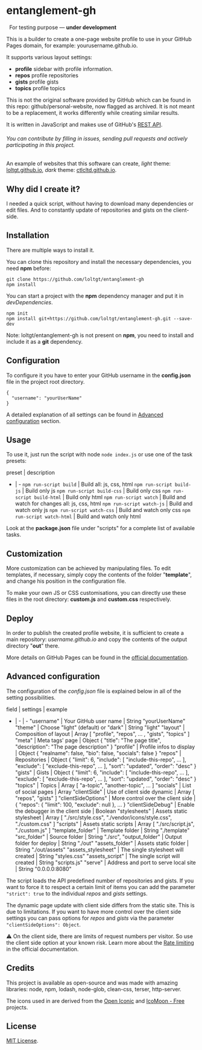 # entanglement-gh
 
For testing purpose — **under development**
 

This is a builder to create a one-page website profile to use in your GitHub Pages domain, for example: yourusername.github.io.

It supports various layout settings:
* **profile** sidebar with profile information.
* **repos** profile repositories
* **gists** profile gists
* **topics** profile topics

This is not the original software provided by GitHub which can be found in this repo: github/personal-website, now flagged as archived. It is not meant to be a replacement, it works differently while creating similar results.

It is written in JavaScript and makes use of GitHub's [REST API](https://docs.github.com/rest).

###### You can contribute by filling in issues, sending pull requests and actively participating in this project.

An example of websites that this software can create, *light* theme: [loltgt.github.io](https://loltgt.github.io), *dark* theme: [ctlcltd.github.io](https://ctlcltd.github.io).


## Why did I create it?

I needed a quick script, without having to download many dependencies or edit files. And to constantly update of repositories and gists on the client-side.


## Installation


There are multiple ways to install it.

You can clone this repository and install the necessary dependencies, you need **npm** before:

```
git clone https://github.com/loltgt/entanglement-gh
npm install
```

You can start a project with the **npm** dependency manager and put it in *devDependencies*.

```
npm init
npm install git+https://github.com/loltgt/entanglement-gh.git --save-dev
```

Note: loltgt/entanglement-gh is not present on **npm**, you need to install and include it as a **git** dependency.


## Configuration

To configure it you have to enter your GitHub username in the **config.json** file in the project root directory.

```
{
  "username": "yourUserName"
}
```

A detailed explanation of all settings can be found in [Advanced configuration](#advanced-configuration) section.


## Usage

To use it, just run the script with node `node index.js` or use one of the task presets:

preset | description
- | -
`npm run-script build` | Build all: js, css, html
`npm run-script build-js` | Build only js
`npm run-script build-css` | Build only css
`npm run-script build-html` | Build only html
`npm run-script watch` | Build and watch for changes all: js, css, html
`npm run-script watch-js` | Build and watch only js
`npm run-script watch-css` | Build and watch only css
`npm run-script watch-html` | Build and watch only html

Look at the **package.json** file under "scripts" for a complete list of available tasks.


## Customization

More customization can be achieved by manipulating files. To edit templates, if necessary, simply copy the contents of the folder "**template**", and change his position in the configuration file.

To make your own JS or CSS customisations, you can directly use these files in the root directory: **custom.js** and **custom.css** respectively.


## Deploy

In order to publish the created profile website, it is sufficient to create a main repository: *username.github.io* and copy the contents of the output directory "**out**" there.

More details on GitHub Pages can be found in the [official documentation](https://docs.github.com/pages).


## Advanced configuration

The configuration of the *config.json* file is explained below in all of the setting possibilities.

field | settings | example
- | - | -
"username" | Your GitHub user name | String "yourUserName"
"theme" | Choose "light" (default) or "dark" | String "light"
"layout" | Composition of layout | Array [ "profile", "repos", ... , "gists", "topics" ]
"meta" | Meta tags' page | Object { "title": "The page title", "description": "The page description" }
"profile" | Profile infos to display | Object { "realname": false, "bio": false, "socials": false }
"repos" | Repositories | Object { "limit": 6, "include": [ "include-this-repo", ... ], "exclude": [ "exclude-this-repo", ... ], "sort": "updated", "order": "desc" }
"gists" | Gists | Object { "limit": 6, "include": [ "include-this-repo", ... ], "exclude": [ "exclude-this-repo", ... ], "sort": "updated", "order": "desc" }
"topics" | Topics | Array [ "a-topic", "another-topic", ... ]
"socials" | List of social pages | Array
"clientSide" | Use of client side dynamic | Array [ "repos", "gists" ]
"clientSideOptions" | More control over the client side | { "repos": { "limit": 100, "exclude": null }, ... }
"clientSideDebug" | Enable the debugger in the client side | Boolean
"stylesheets" | Assets static stylesheet | Array [ "./src/style.css", "./vendor/icons/style.css", "./custom.css" ]
"scripts" | Assets static scripts | Array [ "./src/script.js", "./custom.js" ]
"template_folder" | Template folder | String "./template"
"src_folder" | Source folder | String "./src",
"output_folder" | Output folder for deploy | String "./out"
"assets_folder" | Assets static folder | String "./out/assets"
"assets_stylesheet" | The single stylesheet will created | String "styles.css"
"assets_script" | The single script will created | String "scripts.js"
"serve" | Address and port to serve local site | String "0.0.0.0:8080"

The script loads the API predefined number of repositories and gists. If you want to force it to respect a certain limit of items you can add the parameter `"strict": true` to the individual *repos* and *gists* settings.

The dynamic page update with client side differs from the static site. This is due to limitations. If you want to have more control over the client side settings you can pass options for *repos* and *gists* via the parameter `"clientSideOptions": Object`.

⚠️ On the client side, there are limits of request numbers per visitor. So use the client side option at your known risk. Learn more about the [Rate limiting](https://docs.github.com/rest/overview/resources-in-the-rest-api#rate-limiting) in the official documentation.


## Credits

This project is available as open-source and was made with amazing libraries: node, npm, lodash, node-glob, clean-css, terser, http-server.

The icons used in are derived from the [Open Iconic](https://github.com/iconic/open-iconic) and [IcoMoon - Free](https://github.com/Keyamoon/IcoMoon-Free) projects.


## License

[MIT License](LICENSE).
